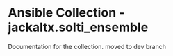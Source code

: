 # Ansible Collection - jackaltx.solti_ensemble

Documentation for the collection.
moved to dev branch
